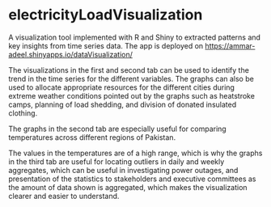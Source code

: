 # electricityLoadVisualization
A visualization tool implemented with R and Shiny to extracted patterns and key insights from time series data.
The app is deployed on https://ammar-adeel.shinyapps.io/dataVisualization/

The visualizations in the first and second tab can be used to identify the trend in the time series for the different variables.
The graphs can also be used to allocate appropriate resources for the different cities during extreme weather conditions 
pointed out by the graphs such as heatstroke camps, planning of load shedding, and division of donated insulated clothing.

The graphs in the second tab are especially useful for comparing temperatures across different regions of Pakistan.

The values in the temperatures are of a high range, which is why the graphs in the third tab are useful for locating outliers in daily and
weekly aggregates, which can be useful in investigating power outages, and presentation of the statistics to stakeholders and executive committees
as the amount of data shown is aggregated, which makes the visualization clearer and easier to understand.
